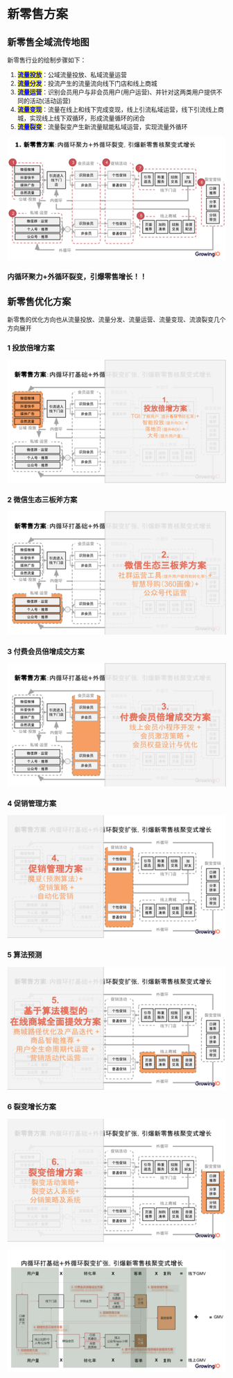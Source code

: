 # 新零售方案

## 新零售全域流传地图

新零售行业的绘制步骤如下：

1. <mark style="color:blue;">**流量投放**</mark>：公域流量投放、私域流量运营
2. <mark style="color:blue;">**流量分发**</mark>：投流产生的流量流向线下门店和线上商城
3. <mark style="color:blue;">**流量运营**</mark>：识别会员用户与非会员用户(用户运营)、并针对这两类用户提供不同的活动(活动运营)
4. <mark style="color:blue;">**流量变现**</mark>：流量在线上和线下完成变现，线上引流私域运营，线下引流线上商城，实现线上线下双循环，形成流量循环的闭合
5. <mark style="color:blue;">**流量裂变**</mark>：流量裂变产生新流量赋能私域运营，实现流量外循环

![全域地图](<../../.gitbook/assets/1个亿解决方案框架3.0-1103.pptx (3).png>)

### 内循环聚力+外循环裂变，引爆零售增长！！

## 新零售优化方案

新零售的优化方向也从流量投放、流量分发、流量运营、流量变现、流浪裂变几个方向展开

### 1 投放倍增方案

![公域流量投放](<../../.gitbook/assets/1个亿解决方案框架3.0-1103.pptx (1).png>)

### 2 **微信生态三板斧方案**

![私域流量运营](<../../.gitbook/assets/1个亿解决方案框架3.0-1103.pptx (2).png>)

### **3 付费会员倍增成交方案**

![用户运营](<../../.gitbook/assets/1个亿解决方案框架3.0-1103.pptx (3) (1).png>)

### 4 促销管理方案

![活动运营](<../../.gitbook/assets/1个亿解决方案框架3.0-1103.pptx (4).png>)

### 5 算法预测

![算法预测](<../../.gitbook/assets/1个亿解决方案框架3.0-1103.pptx (5).png>)

### 6 裂变增长方案

![ 流量裂变](<../../.gitbook/assets/1个亿解决方案框架3.0-1103.pptx (6).png>)

![裂变促能线上线下](<../../.gitbook/assets/1个亿解决方案框架3.0-1103.pptx (1) (1).png>)
